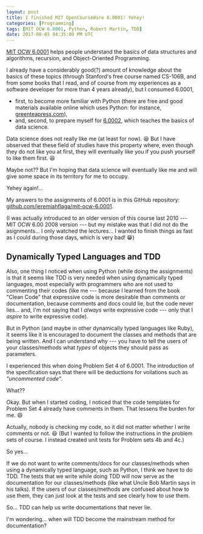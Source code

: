 ```yaml
---
layout: post
title: I finished MIT OpenCourseWare 6.0001! Yehey!
categories: [Programming]
tags: [MIT OCW 6.0001, Python, Robert Martin, TDD]
date: 2017-08-05 04:35:00 PM UTC
---
```


<!-- August 06, 2017 12:35:00 PM Philippine Time -->

[MIT OCW 6.0001](https://ocw.mit.edu/courses/electrical-engineering-and-computer-science/6-0001-introduction-to-computer-science-and-programming-in-python-fall-2016/index.htm) helps people understand the basics of data structures and algorithms, recursion, and Object-Oriented Programming.

<!--more-->

I already have a considerably good(?) amount of knowledge about the basics of these topics (through Stanford's free course named CS-106B, and from some books that I read, and of course from my experiences as a software developer for more than 4 years already), but I consumed 6.0001,

- first, to become more familiar with Python (there are free and good materials available online which uses Python: for instance, [greenteapress.com](http://greenteapress.com/wp/)),
- and, second, to prepare myself for [6.0002](https://ocw.mit.edu/courses/electrical-engineering-and-computer-science/6-0002-introduction-to-computational-thinking-and-data-science-fall-2016/index.htm), which teaches the basics of data science.

Data science does not really like me (at least for now). :laughing: But I have observed that these field of studies have this property where, even though they do not like you at first, they will eventually like you if you push yourself to like them first. :laughing:

Maybe not?? But I'm hoping that data science will eventually like me and will give some space in its territory for me to occupy.
<!-- importunate -->

Yehey again!...

My answers to the assignments of 6.0001 is in this GitHub repository: [github.com/jeremiahflaga/mit-ocw-6.0001](https://github.com/jeremiahflaga/mit-ocw-6.0001).

(I was actually introduced to an older version of this course last 2010 --- MIT OCW 6.00 2008 version --- but my mistake was that I did not do the asignments... I only watched the lectures... I wanted to finish things as fast as I could during those days, which is very bad! :grin:)

## Dynamically Typed Languages and TDD

Also, one thing I noticed when using Python (while doing the assignments) is that it seems like TDD is very needed when using dynamically typed languages, most especially with programmers who are not used to commenting their codes (like me --- because I learned from the book "Clean Code" that expressive code is more desirable than comments or documentation, because comments and docs could lie, but the code never lies... and, I'm not saying that I _always_ write expressive code --- only that I _aspire_ to write expressive code).

But in Python (and maybe in other dynamically typed languages like Ruby), it seems like it is encouraged to document the classes and methods that are being written. And I can understand why --- you have to tell the users of your classes/methods what _types_ of objects they should pass as parameters.

I experienced this when doing Problem Set 4 of 6.0001. The introduction of the specification says that there will be deductions for voilations such as _"uncommented code"_.

What??

Okay. But when I started coding, I noticed that the code templates for Problem Set 4 already have comments in them. That lessens the burden for me. :smile:

Actually, nobody is checking my code, so it did not matter whether I write comments or not. :laughing: (But I wanted to follow the instructions in the problem sets of course. I instead created unit tests for Problem sets 4b and 4c.)

<!--
So I did not have to write comments... Great! (But because I wanted to become familiar with how to do unit testing in Python, I created `ps4b_test.py` and `ps4c_test.py` for the second and third part of Problem Set 4.)
-->

So yes...

If we do not want to write comments/docs for our classes/methods when using a dynamically typed language, such as Python, I think we have to do TDD. The tests that we write while doing TDD will now serve as the documentation for our classes/methods (like what Uncle Bob Martin says in his talks). If the users of our classes/methods are confused about how to use them, they can just look at the tests and see clearly how to use them.

So... TDD can help us write documentations that never lie.

I'm wondering... when will TDD become the mainstream method for documentation?
